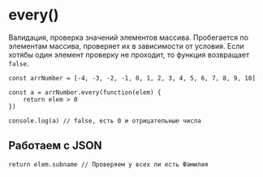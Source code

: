 # every()
Валидация, проверка значений элементов массива. Пробегается по элементам массива, проверяет их в зависимости от условия. Если хотябы один элемент проверку не проходит, то функция возвращает `false`.

    const arrNumber = [-4, -3, -2, -1, 0, 1, 2, 3, 4, 5, 6, 7, 8, 9, 10]

    const a = arrNumber.every(function(elem) {
        return elem > 0
    })

    console.log(a) // false, есть 0 и отрицательные числа

## Работаем с JSON

    return elem.subname // Проверяем у всех ли есть Фамилия